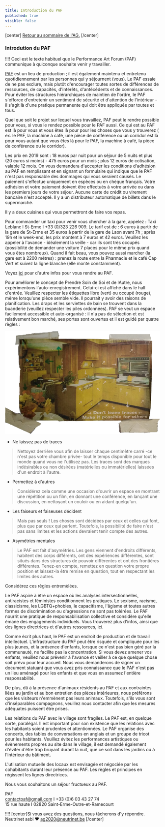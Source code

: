 ```yaml
---
title: Introduction du PAF
published: true
visible: false
---
```


[center]
[Retour au sommaire de l'AG.](/ag2020?classes=btn,btn-primary) 
[/center]

### Introdution du PAF <div id="introduction"></div>

!!!! Ceci est le texte habituel que le Performance Art Forum (PAF) communique à quiconque souhaite venir y travailler.

[PAF](http://pa-f.net/) est un lieu de production ; il est également maintenu et entretenu quotidiennement par les personnes qui y séjournent (vous). Le PAF essaie de ne pas exclure, mais plutôt d'encourager toutes sortes de différences de ressources, de capacités, d'intérêts, d'antécédents et de connaissances. Pour éviter les structures hiérarchiques de maintien de l'ordre, le PAF s'efforce d'entretenir un sentiment de sécurité et d'attention de l'intérieur - il s'agit là d'une pratique permanente qui doit être appliquée par toutes et tous.

Quel que soit le projet sur lequel vous travaillez, PAF peut le rendre possible pour vous, si vous le rendez possible pour le PAF aussi. Ce qui est au PAF est là pour vous et vous êtes là pour pour les choses que vous y trouverez ( ex. le PAF, la machine à café, une pièce de conférence ou un corridor est là pour vous autant que vous êtes là pour le PAF, la machine à café, la pièce de conférence ou le corridor).
 
Les prix en 2019 sont : 18 euros par nuit pour un séjour de 5 nuits et plus (20 euros si moins) - 475 euros pour un mois ; plus 12 euros de cotisation, valable 12 mois.
On vous demandera d'accepter les conditions d'adhésion au PAF en remplissant et en signant un formulaire qui indique que le PAF n'est pas responsable des dommages qui vous seraient causés. Le paiement s'effectue uniquement en espèces ou en chèque français. Votre adhésion et votre paiement doivent être effectués à votre arrivée ou dans les premiers jours de votre séjour. Aucune carte de crédit ou virement bancaire n'est accepté. Il y a un distributeur automatique de billets dans le supermarché.

Il y a deux cuisines qui vous permettront de faire vos repas.
 
Pour commander un taxi pour venir vous chercher à la gare, appelez : Taxi Leblanc I St-Erme I +33 (0)323 226 909.
Le tarif est de : 6 euros à partir de la gare de St-Erme et 35 euros à partir de la gare de Laon avant 7h ; après 19h et le week-end, les prix montent à 7 euros et 42 euros.
Veuillez les appeler à l'avance - idéalement la veille - car ils sont très occupés (possibilité de demander une voiture 7 places pour le même prix quand vous êtes nombreux). Quand il fait beau, vous pouvez aussi marcher (la gare est à 2200 mètres) : prenez la route entre la Pharmacie et le café Cap Vert et suivez la ligne blanche (elle monte constamment).
 
Voyez [ici](http://pa-f.net/basics/directions) pour d'autre infos pour vous rendre au PAF.

Pour améliorer le concept de Prendre Soin de Soi et de lAutre, nous expérimentons l'auto-enregistrement. Celui-ci est affiché dans le hall d'entrée. Veuillez respecter les étiquettes libre (vert) ou occupé (rouge), même lorsqu'une pièce semble vide. Il pourrait y avoir des raisons de planification. Les draps et les serviettes de bain se trouvent dans la buanderie (veuillez respecter les piles ordonnées).
PAF se veut un espace facilement accessible et auto-organisé : il n'a pas de sélection et est relativement bon marché, ses portes sont ouvertes et il est guidé par quatre règles :

![](dont_leave_traces.png)

* Ne laissez pas de traces

> Nettoyez derrière vous afin de laisser chaque centimètre carré -ce n'est pas votre chambre privée- tout le temps disponible pour tout le monde quand vous ne l'utilisez pas.
> Les traces sont des marques indésirables ou non désirées (matérielles ou immatérielles) laissées d'un endroit à l'autre.

- Permettez à d'autres

> Considérez cela comme une occasion d'ouvrir un espace en montrant une répétition ou un film, en donnant une conférence, en lançant une discussion, en nettoyant un couloir ou en aidant quelqu'un.

- Les faiseurs et faiseuses décident

> Mais pas seuls ! Les choses sont décidées par ceux et celles qui font, plus que par ceux qui parlent. Toutefois, la possibilité de faire n'est pas sans limites et les actions devraient tenir compte des autres.

- Asymétries mentales

> Le PAF est fait d'asymétries. Les gens viennent d'endroits différents, habitent des corps différents, ont des expériences différentes, sont situés dans des structures de pouvoir différentes et ont des frontières différentes. Tenez-en compte, remettez en question votre propre position et laissez-la être remise en question, tout en respectant les limites des autres.

Considérez ces règles entremèlées.

Le PAF aspire à être un espace où les analyses intersectionnelles, antiracistes et féministes conditionnent les pratiques. Le sexisme, racisme, classicisme, les LGBTQ+phobies, le capacitisme, l'âgisme et toutes autres formes de discrimination ou d'agressions ne sont pas tolérées. Le PAF nourrit une pratique de responsabilisation collective et considère qu'elle émane des engagements individuels. Vous trouverez plus d'infos, ainsi que des lignes directrices et d'autres ressources, ici.
 
Comme écrit plus haut, le PAF est un endroit de production et de travail intellectuel. L'infrastructure du PAF peut être risquée et compliquée pour les plus jeunes, et la présence d'enfants, lorsque ce n'est pas bien géré par la communauté, ne facilite pas la concentration. Si vous devez amener vos enfants, veuillez nous prévenir à l'avance et veiller à ce que quelque chose soit prévu pour leur accueil. Nous vous demanderons de signer un document statuant que vous avez pris connaissance que le PAF n'est pas un lieu aménagé pour les enfants et que vous en assumez l'entière responsabilité.

De plus, dû à la présence d'animaux résidents au PAF et aux contraintes liées au jardin et au bon entretien des pièces intérieures, nous préférons que les visiteurs n'emmènent pas leurs animaux. Toutefois, s'ils vous sont d'inséparables compagnons, veuillez nous contacter afin que les mesures adéquates puissent être prises.

Les relations du PAF avec le village sont fragiles. Le PAF est, en quelque sorte, paralégal. Il est important pour son existence que les relations avec les habitants soient prudentes et attentionnées. Le PAF organise des concerts, des tables de conversations en anglais et un groupe de tricot pour les habitants. Veuillez évitez les performances artistiques ou évènements propres au site dans le village, il est demandé également d'éviter d'être trop bruyant durant la nuit, que ce soit dans les jardins ou à l'intérieur du bâtiment.
 
L'utilsation mutuelle des locaux est envisagée et négociée par les cohabitants durant leur présence au PAF. Les règles et principes en régissent les lignes directrices. 

Nous vous souhaitons un séjour fructueux au PAF.

PAF<br/>
contactpaf@gmail.com I +33 (0)6 03 43 27 74<br/>
15 rue haute I 02820 Saint-Erme-Outre-et-Ramecourt

!!!! [center]Si vous avez des questions, nous tâcherons d'y répondre.</br>Neutrinet asbl ♥ <a href="mailto:ag2020@neutrinet.be?subject=[AGFFDN2020] PAF introduction&body=Étant passé·e par la page d'introduction du PAF, j'ai l'une ou l'autre question remarque ou commentaire.%0D%0A%0D%0A%0D%0A">ag2020@neutrinet.be</a> [/center]